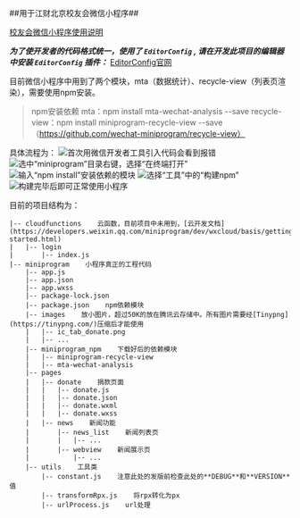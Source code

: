 ##用于江财北京校友会微信小程序##

[校友会微信小程序使用说明](https://www.jnehuang.cn/%E6%A0%A1%E5%8F%8B%E4%BC%9A/%E6%A0%A1%E5%8F%8B%E4%BC%9A%E5%BE%AE%E4%BF%A1%E5%B0%8F%E7%A8%8B%E5%BA%8F%E4%BD%BF%E7%94%A8%E8%AF%B4%E6%98%8E/)

***为了使开发者的代码格式统一，使用了 `EditorConfig` , 请在开发此项目的编辑器中安装 `EditorConfig` 插件：***
[EditorConfig官网](https://editorconfig.org/)

目前微信小程序中用到了两个模块，mta（数据统计）、recycle-view（列表页渲染），需要使用npm安装。
>npm安装依赖
>mta：npm install mta-wechat-analysis --save
>recycle-view：npm install miniprogram-recycle-view --save（https://github.com/wechat-miniprogram/recycle-view）

具体流程为：
![首次用微信开发者工具引入代码会看到报错](https://upload-images.jianshu.io/upload_images/115957-202c82ac87593ac5.png?imageMogr2/auto-orient/strip%7CimageView2/2/w/1240)
![选中“miniprogram”目录右键，选择“在终端打开”](https://upload-images.jianshu.io/upload_images/115957-a165e1e405810f42.png?imageMogr2/auto-orient/strip%7CimageView2/2/w/1240)
![输入“npm install”安装依赖的模块](https://upload-images.jianshu.io/upload_images/115957-f892c8679325d56f.png?imageMogr2/auto-orient/strip%7CimageView2/2/w/1240)
![选择“工具”中的“构建npm”](https://upload-images.jianshu.io/upload_images/115957-7b65e4cf6121b3f7.png?imageMogr2/auto-orient/strip%7CimageView2/2/w/1240)
![构建完毕后即可正常使用小程序](https://upload-images.jianshu.io/upload_images/115957-d98056b7aaac0681.png?imageMogr2/auto-orient/strip%7CimageView2/2/w/1240)

目前的项目结构为：

```
|-- cloudfunctions    云函数，目前项目中未用到，[云开发文档](https://developers.weixin.qq.com/miniprogram/dev/wxcloud/basis/getting-started.html)
|   |-- login
|       |-- index.js
|-- miniprogram    小程序真正的工程代码
    |-- app.js
    |-- app.json
    |-- app.wxss
    |-- package-lock.json
    |-- package.json    npm依赖模块
    |-- images    放小图片，超过50K的放在腾讯云存储中。所有图片需要经[Tinypng](https://tinypng.com/)压缩后才能使用
    |   |-- ic_tab_donate.png
    |   |-- ...
    |-- miniprogram_npm    下载好后的依赖模块
    |   |-- miniprogram-recycle-view
    |   |-- mta-wechat-analysis
    |-- pages
    |   |-- donate    捐款页面
    |   |   |-- donate.js
    |   |   |-- donate.json
    |   |   |-- donate.wxml
    |   |   |-- donate.wxss
    |   |-- news    新闻功能
    |       |-- news_list    新闻列表页
    |       |   |-- ...
    |       |-- webview    新闻展示页
    |           |-- ...
    |-- utils    工具类
        |-- constant.js    注意此处的发版前检查此处的**DEBUG**和**VERSION**值
        |-- transformRpx.js    将rpx转化为px
        |-- urlProcess.js    url处理

```
